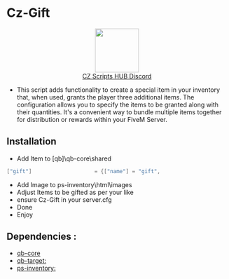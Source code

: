 # Cz-Gift

<div align="center">
  <a href="https://discord.gg/deWH6JVDxK">
    <img align="center" src="https://logopoppin.com/wp-content/uploads/2021/09/discord-logo-current.jpg" width="100">
  </a><br>
  <a href="https://discord.gg/deWH6JVDxK">CZ Scripts HUB Discord</a><br>
</div>

 - This script adds functionality to create a special item in your inventory that, when used, grants the player three additional items. The configuration allows you to specify the items to be granted along with their quantities. It's a convenient way to bundle multiple items together for distribution or rewards within your FiveM Server.

## Installation
- Add Item to [qb]\qb-core\shared
```lua
["gift"]  		            = {["name"] = "gift", 				            ["label"] = "Myriad Gift", 						["weight"] = 100, 		["type"] = "item", 			["image"] = "myriad-gift.png", 				["unique"] = true, 	            ["useable"] = true, 	["shouldClose"] = true,    ["combinable"] = nil,   ["description"] = "A Token Of Love From The Team."},
```
- Add Image to ps-inventory\html\images
- Adjust Items to be gifted as per your like
- ensure Cz-Gift in your server.cfg
- Done
- Enjoy


## Dependencies :

- [qb-core](https://github.com/qbcore-framework/qb-core)
- [qb-target:](https://github.com/qbcore-framework/qb-target)
- [ps-inventory:](https://github.com/Project-Sloth/ps-inventory)
